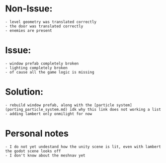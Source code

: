 # Non-Issue:

    - level geometry was translated correctly
    - the door was translated correctly
    - enemies are present

# Issue:

    - window prefab completely broken
    - lighting completely broken
    - of cause all the game logic is missing

# Solution:

    - rebuild window prefab, along with the [particle system](porting_particle_system.md) idk why this link does not working a list
    - adding lambert only onmilight for now

# Personal notes

    - I do not yet undestand how the unity scene is lit, even with lambert the godot scene looks off
    - I don't know about the meshnav yet

